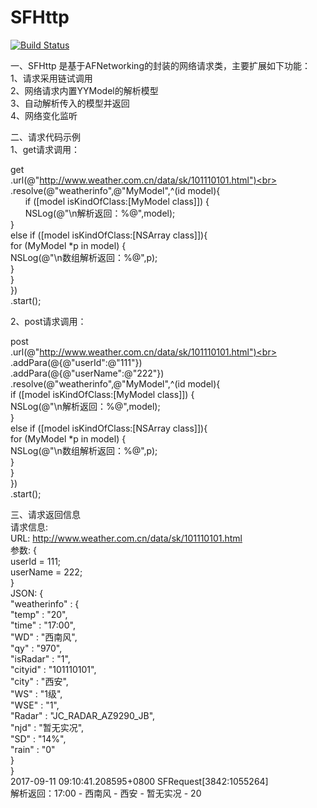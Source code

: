 # SFHttp

[![Build Status](https://travis-ci.org/robbiehanson/CocoaHTTPServer.svg)](https://travis-ci.org/robbiehanson/CocoaHTTPServer)

一、SFHttp 是基于AFNetworking的封装的网络请求类，主要扩展如下功能：<br>
1、请求采用链试调用<br>
2、网络请求内置YYModel的解析模型<br>
3、自动解析传入的模型并返回<br>
4、网络变化监听<br>

二、请求代码示例<br>
1、get请求调用：<br>

get<br>
.url(@"http://www.weather.com.cn/data/sk/101110101.html")<br>
.resolve(@"weatherinfo",@"MyModel",^(id model){<br>
        &nbsp;&nbsp;&nbsp;&nbsp;&nbsp;&nbsp;if ([model isKindOfClass:[MyModel class]]) {<br>
            &nbsp;&nbsp;&nbsp;&nbsp;&nbsp;&nbsp;NSLog(@"\n解析返回：%@",model);<br>
        }<br>
        else if ([model isKindOfClass:[NSArray class]]){<br>
            for (MyModel *p in model) {<br>
                NSLog(@"\n数组解析返回：%@",p);<br>
            }<br>
        }<br>
   })<br>
   .start();<br>

2、post请求调用：<br>

post<br>
.url(@"http://www.weather.com.cn/data/sk/101110101.html")<br>
.addPara(@{@"userId":@"111"})<br>
.addPara(@{@"userName":@"222"})<br>
.resolve(@"weatherinfo",@"MyModel",^(id model){<br>
        if ([model isKindOfClass:[MyModel class]]) {<br>
            NSLog(@"\n解析返回：%@",model);<br>
        }<br>
        else if ([model isKindOfClass:[NSArray class]]){<br>
            for (MyModel *p in model) {<br>
                NSLog(@"\n数组解析返回：%@",p);<br>
            }<br>
        }<br>
   })<br>
   .start();<br>

三、请求返回信息<br>
请求信息:<br>
URL: http://www.weather.com.cn/data/sk/101110101.html <br>
参数: {<br>
    userId = 111;<br>
    userName = 222;<br>
} <br>
JSON: {<br>
  "weatherinfo" : {<br>
    "temp" : "20",<br>
    "time" : "17:00",<br>
    "WD" : "西南风",<br>
    "qy" : "970",<br>
    "isRadar" : "1",<br>
    "cityid" : "101110101",<br>
    "city" : "西安",<br>
    "WS" : "1级",<br>
    "WSE" : "1",<br>
    "Radar" : "JC_RADAR_AZ9290_JB",<br>
    "njd" : "暂无实况",<br>
    "SD" : "14%",<br>
    "rain" : "0"<br>
  }<br>
}<br>
2017-09-11 09:10:41.208595+0800 SFRequest[3842:1055264] <br>
解析返回：17:00 - 西南风 - 西安 - 暂无实况 - 20
